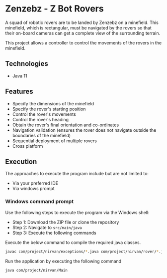 # Zenzebz - Z Bot Rovers

A squad of robotic rovers are to be landed by Zenzebz on a minefield.  This minefield, which is rectangular, must be navigated by the rovers so that their on-board cameras can get a complete view of the surrounding terrain.

This project allows a controller to control the movements of the rovers in the minefield.
## Technologies
- Java 11

## Features

- Specify the dimensions of the minefield
- Specify the rover's starting position
- Control the rover's movements
- Control the rover's heading
- Obtain the rover's final orientation and co-ordinates
- Navigation validation (ensures the rover does not navigate outside the boundaries of the minefield)
- Sequential deployment of multiple rovers
- Cross platform


## Execution

The approaches to execute the program include but are not limited to:
- Via your preferred IDE
- Via windows prompt

### Windows command prompt
Use the following steps to execute the program via the Windows shell:
- Step 1: Download the ZIP file or clone the repository
- Step 2: Navigate to ```src/main/java```
- Step 3: Execute the following commands

Execute the below command to compile the required java classes.
```bash
javac com/project/nirvan/exceptions/*.java com/project/nirvan/rover/*.java com/project/nirvan/utility/*.java com/project/nirvan/Main.java
```

Run the application by executing the following command
```bash
java com/project/nirvan/Main
```